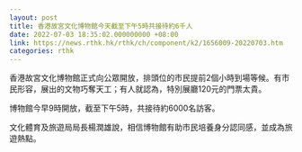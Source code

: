 ```yaml
---
layout: post
title: 香港故宮文化博物館今天截至下午5時共接待約6千人
date: 2022-07-03 18:35:02.000000000 +08:00
link: https://news.rthk.hk/rthk/ch/component/k2/1656009-20220703.htm
categories: rthk
---
```


香港故宮文化博物館正式向公眾開放，排頭位的市民提前2個小時到場等候。有市民形容，展出的文物巧奪天工；有人就認為，特別展廳120元的門票太貴。

博物館今早9時開放，截至下午5時，共接待約6000名訪客。

文化體育及旅遊局局長楊潤雄說，相信博物館有助市民培養身分認同感，並成為旅遊熱點。
